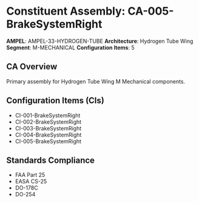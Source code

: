 # Constituent Assembly: CA-005-BrakeSystemRight

**AMPEL**: AMPEL-33-HYDROGEN-TUBE
**Architecture**: Hydrogen Tube Wing
**Segment**: M-MECHANICAL
**Configuration Items**: 5

## CA Overview
Primary assembly for Hydrogen Tube Wing M Mechanical components.

## Configuration Items (CIs)
- CI-001-BrakeSystemRight
- CI-002-BrakeSystemRight
- CI-003-BrakeSystemRight
- CI-004-BrakeSystemRight
- CI-005-BrakeSystemRight

## Standards Compliance
- FAA Part 25
- EASA CS-25
- DO-178C
- DO-254
